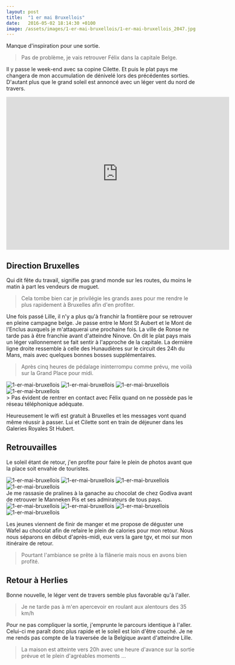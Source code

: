 ```yaml
---
layout: post
title:  "1 er mai Bruxellois"
date:   2016-05-02 18:14:30 +0100
image: /assets/images/1-er-mai-bruxellois/1-er-mai-bruxellois_2047.jpg
---
```

Manque d'inspiration pour une sortie.
> Pas de problème, je vais retrouver Félix dans la capitale Belge.

Il y passe le week-end avec sa copine Cilette.
Et puis le plat pays me changera de mon accumulation de dénivelé lors des précédentes sorties.
D'autant plus que le grand soleil est annoncé avec un léger vent du nord de travers.

<center><iframe src="https://www.strava.com/activities/562504579/embed/eb9d660a9ed239a477603bb8b2a15d87f3b5d6af" width="590" height="405" frameborder="0" scrolling="no"></iframe></center>

## Direction Bruxelles
Qui dit fête du travail, signifie pas grand monde sur les routes, du moins le matin à part les vendeurs de muguet.
> Cela tombe bien car je privilégie les grands axes pour me rendre le plus rapidement à Bruxelles afin d'en profiter.

Une fois passé Lille, il n'y a plus qu'à franchir la frontière pour se retrouver en pleine campagne belge.
Je passe entre le Mont St Aubert et le Mont de l'Enclus auxquels je m'attaquerai une prochaine fois.
La ville de Ronse ne tarde pas à être franchie avant d'atteindre Ninove.
On dit le plat pays mais un léger vallonnement se fait sentir à l'approche de la capitale.
La dernière ligne droite ressemble à celle des Hunaudières sur le circuit des 24h du Mans, mais avec quelques bonnes bosses supplémentaires.
> Après cinq heures de pédalage ininterrompu comme prévu, me voilà sur la Grand Place pour midi.
<div class="gallery-box">
  <div class="gallery">
<img src="/assets/images/1-er-mai-bruxellois/1-er-mai-bruxellois_2046.jpg" title="" alt="1-er-mai-bruxellois" >
<img src="/assets/images/1-er-mai-bruxellois/1-er-mai-bruxellois_2047.jpg" title="Le marché aux fleurs" alt="1-er-mai-bruxellois" >
<img src="/assets/images/1-er-mai-bruxellois/1-er-mai-bruxellois_2048.jpg" title="" alt="1-er-mai-bruxellois" >
<img src="/assets/images/1-er-mai-bruxellois/1-er-mai-bruxellois_2049.jpg" title="" alt="1-er-mai-bruxellois" >
</div>
</div>
> Pas évident de rentrer en contact avec Félix quand on ne possède pas le réseau téléphonique adéquate.

Heureusement le wifi est gratuit à Bruxelles et les messages vont quand même réussir à passer.
Lui et Cilette sont en train de déjeuner dans les Galeries Royales St Hubert.
## Retrouvailles
Le soleil étant de retour, j'en profite pour faire le plein de photos avant que la place soit envahie de touristes.

<div class="gallery-box">
  <div class="gallery">
<img src="/assets/images/1-er-mai-bruxellois/1-er-mai-bruxellois_2054.jpg" title="" alt="1-er-mai-bruxellois" >
<img src="/assets/images/1-er-mai-bruxellois/1-er-mai-bruxellois_2055.jpg" title="" alt="1-er-mai-bruxellois" >
<img src="/assets/images/1-er-mai-bruxellois/1-er-mai-bruxellois_2056.jpg" title="" alt="1-er-mai-bruxellois" >
<img src="/assets/images/1-er-mai-bruxellois/1-er-mai-bruxellois_2057.jpg" title="" alt="1-er-mai-bruxellois" >
</div>
</div>
Je me rassasie de pralines à la ganache au chocolat de chez Godiva avant de retrouver le Manneken Pis et ses admirateurs de tous pays.

<div class="gallery-box">
  <div class="gallery">
<img src="/assets/images/1-er-mai-bruxellois/1-er-mai-bruxellois_2058.jpg" title="Pause pipi ..." alt="1-er-mai-bruxellois" >
<img src="/assets/images/1-er-mai-bruxellois/1-er-mai-bruxellois_2059.jpg" title="avec le Manneken Pis" alt="1-er-mai-bruxellois" >
<img src="/assets/images/1-er-mai-bruxellois/1-er-mai-bruxellois_2060.jpg" title="quelques calories !" alt="1-er-mai-bruxellois" >
<img src="/assets/images/1-er-mai-bruxellois/1-er-mai-bruxellois_2061.jpg" title="Et la lumière fut ..." alt="1-er-mai-bruxellois" >
</div>
</div>

Les jeunes viennent de finir de manger et me propose de déguster une Wafel au chocolat afin de refaire le plein de calories pour mon retour.
Nous nous séparons en début d'après-midi, eux vers la gare tgv, et moi sur mon itinéraire de retour.
> Pourtant l'ambiance se prête à la flânerie mais nous en avons bien profité.

## Retour à Herlies
Bonne nouvelle, le léger vent de travers semble plus favorable qu'à l'aller.
> Je ne tarde pas à m'en apercevoir en roulant aux alentours des 35 km/h

Pour ne pas compliquer la sortie, j'emprunte le parcours identique à l'aller.
Celui-ci me paraît donc plus rapide et le soleil est loin d'être couché.
Je ne me rends pas compte de la traversée de la Belgique avant d'atteindre Lille.
> La maison est atteinte vers 20h avec une heure d'avance sur la sortie prévue et le plein d'agréables moments ...